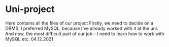 # Uni-project
Here contains all the files of our project
Firstly, we need to decide on a DBMS, I preferred MySQL, because I've already worked with it at the uni. And now, the most difficult part of our job - I need to learn how to work with MySQL etc.    04.12.2021

